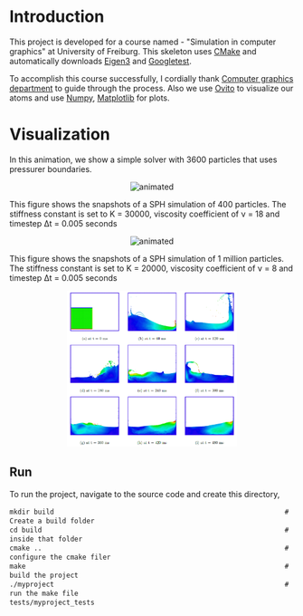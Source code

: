 # Introduction
This project is developed for a course named - "Simulation in computer graphics" at University of Freiburg.
This skeleton uses [CMake](https://cmake.org/) and  automatically downloads [Eigen3](https://eigen.tuxfamily.org/) and
[Googletest](https://github.com/google/googletest).

To accomplish this course successfully, I cordially thank [Computer graphics department](https://cg.informatik.uni-freiburg.de/index.htm) to guide through the process. Also we use [Ovito](https://www.ovito.org/about/) to visualize our atoms and use  [Numpy](https://numpy.org/), [Matplotlib](https://matplotlib.org/) for plots.

# Visualization
In this animation, we show a simple solver with 3600 particles that uses pressurer boundaries.   
<p align="center">
  <img src="figs/sph_3600particles.gif" alt="animated" width="300" />
</p>

This figure shows the snapshots of a SPH simulation of 400 particles. The stiffness constant is set to K = 30000, viscosity coefficient of ν = 18 and timestep Δt = 0.005 seconds
<p align="center">
  <img src="figs/image.png" alt="animated" width="300" />
</p>

This figure shows the snapshots of a SPH simulation of 1 million particles. The stiffness constant is set to K = 20000, viscosity coefficient of ν = 8 and timestep Δt = 0.005 seconds
<p align="center">
  <img src="figs/image_1.PNG" width="300"/>
</p>

## Run
To run the project, navigate to the source code and create this directory,
```
mkdir build                                                         # Create a build folder
cd build                                                            # inside that folder
cmake ..                                                            # configure the cmake filer
make                                                                # build the project
./myproject                                                         # run the make file
tests/myproject_tests
```  